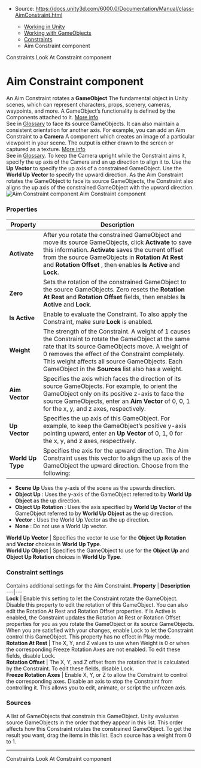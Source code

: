 * Source: https://docs.unity3d.com/6000.0/Documentation/Manual/class-AimConstraint.html

  * [Working in Unity](https://docs.unity3d.com/6000.0/Documentation/Manual/working-in-unity.html)
  * [Working with GameObjects](https://docs.unity3d.com/6000.0/Documentation/Manual/working-with-gameobjects.html)
  * [Constraints](https://docs.unity3d.com/6000.0/Documentation/Manual/Constraints.html)
  * Aim Constraint component


[](https://docs.unity3d.com/6000.0/Documentation/Manual/Constraints.html)
Constraints
[](https://docs.unity3d.com/6000.0/Documentation/Manual/class-LookAtConstraint.html)
Look At Constraint component
# Aim Constraint component
An Aim Constraint rotates a **GameObject** The fundamental object in Unity scenes, which can represent characters, props, scenery, cameras, waypoints, and more. A GameObject’s functionality is defined by the Components attached to it. [More info](https://docs.unity3d.com/6000.0/Documentation/Manual/class-GameObject.html)  
See in [Glossary](https://docs.unity3d.com/6000.0/Documentation/Manual/Glossary.html#GameObject) to face its source GameObjects. It can also maintain a consistent orientation for another axis. For example, you can add an Aim Constraint to a **Camera** A component which creates an image of a particular viewpoint in your scene. The output is either drawn to the screen or captured as a texture. [More info](https://docs.unity3d.com/6000.0/Documentation/Manual/CamerasOverview.html)  
See in [Glossary](https://docs.unity3d.com/6000.0/Documentation/Manual/Glossary.html#Camera). To keep the Camera upright while the Constraint aims it, specify the up axis of the Camera and an up direction to align it to.
Use the **Up Vector** to specify the up axis of a constrained GameObject. Use the **World Up Vector** to specify the upward direction. As the Aim Constraint rotates the GameObject to face its source GameObjects, the Constraint also aligns the up axis of the constrained GameObject with the upward direction.
![Aim Constraint component](https://docs.unity3d.com/6000.0/Documentation/uploads/Main/AimConstraint.png) Aim Constraint component
### Properties
**Property** | **Description**  
---|---  
**Activate** | After you rotate the constrained GameObject and move its source GameObjects, click **Activate** to save this information. **Activate** saves the current offset from the source GameObjects in **Rotation At Rest** and **Rotation Offset** , then enables **Is Active** and **Lock**.  
**Zero** | Sets the rotation of the constrained GameObject to the source GameObjects. Zero resets the **Rotation At Rest** and **Rotation Offset** fields, then enables **Is Active** and **Lock**.  
**Is Active** | Enable to evaluate the Constraint. To also apply the Constraint, make sure **Lock** is enabled.  
**Weight** | The strength of the Constraint. A weight of 1 causes the Constraint to rotate the GameObject at the same rate that its source GameObjects move. A weight of 0 removes the effect of the Constraint completely. This weight affects all source GameObjects. Each GameObject in the **Sources** list also has a weight.  
**Aim Vector** | Specifies the axis which faces the direction of its source GameObjects. For example, to orient the GameObject only on its positive z-axis to face the source GameObjects, enter an **Aim Vector** of 0, 0, 1 for the x, y, and z axes, respectively.  
**Up Vector** | Specifies the up axis of this GameObject. For example, to keep the GameObject’s positive y-axis pointing upward, enter an **Up Vector** of 0, 1, 0 for the x, y, and z axes, respectively.  
**World Up Type** | Specifies the axis for the upward direction. The Aim Constraint uses this vector to align the up axis of the GameObject the upward direction. Choose from the following:
  * **Scene Up** Uses the y-axis of the scene as the upwards direction.
  * **Object Up** : Uses the y-axis of the GameObject referred to by **World Up Object** as the up direction.
  * **Object Up Rotation** : Uses the axis specified by **World Up Vector** of the GameObject referred to by **World Up Object** as the up direction.
  * **Vector** : Uses the World Up Vector as the up direction.
  * **None** : Do not use a World Up vector.

  
**World Up Vector** | Specifies the vector to use for the **Object Up Rotation** and **Vector** choices in **World Up Type**.  
**World Up Object** | Specifies the GameObject to use for the **Object Up** and **Object Up Rotation** choices in **World Up Type**.  
### Constraint settings
Contains additional settings for the Aim Constraint.
**Property** | **Description**  
---|---  
**Lock** | Enable this setting to let the Constraint rotate the GameObject. Disable this property to edit the rotation of this GameObject. You can also edit the Rotation At Rest and Rotation Offset properties. If Is Active is enabled, the Constraint updates the Rotation At Rest or Rotation Offset properties for you as you rotate the GameObject or its source GameObjects. When you are satisfied with your changes, enable Lock to let the Constraint control this GameObject. This property has no effect in Play mode.  
**Rotation At Rest** | The X, Y, and Z values to use when Weight is 0 or when the corresponding Freeze Rotation Axes are not enabled. To edit these fields, disable Lock.  
**Rotation Offset** | The X, Y, and Z offset from the rotation that is calculated by the Constraint. To edit these fields, disable Lock.  
**Freeze Rotation Axes** | Enable X, Y, or Z to allow the Constraint to control the corresponding axes. Disable an axis to stop the Constraint from controlling it. This allows you to edit, animate, or script the unfrozen axis.  
### Sources
A list of GameObjects that constrain this GameObject. Unity evaluates source GameObjects in the order that they appear in this list. This order affects how this Constraint rotates the constrained GameObject. To get the result you want, drag the items in this list. Each source has a weight from 0 to 1.
* * *
[](https://docs.unity3d.com/6000.0/Documentation/Manual/Constraints.html)
Constraints
[](https://docs.unity3d.com/6000.0/Documentation/Manual/class-LookAtConstraint.html)
Look At Constraint component
